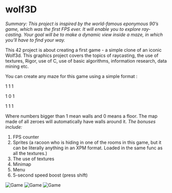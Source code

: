 # wolf3D

*Summary: This project is inspired by the world-famous eponymous 90’s game, which was the first FPS ever. It will enable you to explore ray-casting. Your goal will be to make a dynamic view inside a maze, in which you’ll have to find your way.*

This 42 project is about creating a first game - a simple clone of an iconic Wolf3d. This graphics project covers the topics of raycasting, the use of textures, Rigor, use of C, use of basic algorithms, information research, data mining etc. 


You can create any maze for this game using a simple format :

1 1 1

1 0 1

1 1 1

Where numbers bigger than 1 mean walls and 0 means a floor. The map made of all zeroes will automatically have walls around it. 
*The bonuses include:*

1. FPS counter
2. Sprites (a racoon who is hiding in one of the rooms in this game, but it can be literally anything in an XPM format. Loaded in the same func as all the textures.)
2. The use of textures
3. Minimap 
4. Menu
5. 5-second speed boost (press shift)



![Game](https://pp.userapi.com/c852028/v852028653/839c0/fU_e46yAw1A.jpg)
![Game](https://pp.userapi.com/c852028/v852028653/839ca/JRvFo7eWTyM.jpg)
![Game](https://pp.userapi.com/c852028/v852028653/839de/46xefC5YG-A.jpg)
